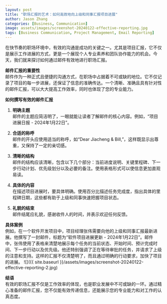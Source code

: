 ```yaml
---
layout: post  
title: "职场汇报的艺术：如何高效地向上级和同事汇报项目进展"  
author: Jason Zhang
categories: [Business, Communication]  
image: assets/images/screenshot-20240122-effective-reporting.jpg  
tags: [Business Communication, Project Management, Email Reporting]
---
```


在快节奏的职场环境中，有效的沟通是成功的关键之一。尤其是项目汇报，它不仅是展示工作进展的方式，更是一个展现个人专业素养和团队协作能力的机会。今天，我们就来探讨如何通过邮件有效地进行职场汇报。

**邮件汇报的重要性**  
邮件作为一种正式且便捷的沟通方式，在职场中占据着不可或缺的地位。它不仅记录了项目的每一步进展，还保证了信息的准确传达。一个清晰、准确且具有针对性的邮件汇报，可以大大提高工作效率，同时也体现了您的专业能力。

**如何撰写有效的邮件汇报**

1. **明确主题**  
   邮件的主题应简洁明了，一眼就能让读者了解邮件的核心内容。例如，“项目进展日报 - 2024年1月22日”。

2. **合适的称呼**  
   邮件的开头应使用适当的称呼，如“Dear Jiacheng & Bill,”，这样既显示出尊重，又保持了一定的亲切感。

3. **清晰的结构**  
   邮件的结构应该清晰，包含以下几个部分：当前进度说明、关键里程碑、下一步行动计划、优先级划分以及必要的备注。使用表格形式可以使信息更加直观易读。

4. **具体的内容**  
   在描述项目进展时，要具体明确。使用百分比描述任务完成度，指出具体的里程碑日期，这些都有助于上级和同事快速把握项目状态。

5. **礼貌的结束**  
   邮件结尾应礼貌，感谢收件人的时间，并表示欢迎任何反馈。

**具体案例**  
例如，在一个软件开发项目中，项目经理张伟需要向他的上级和同事汇报最新进展。他撰写了一封邮件，标题为“软件项目进展更新 - 2024年1月22日”。邮件中，张伟使用了表格来清楚地展示每个任务的当前状态、开始时间、预计完成时间、下一步行动以及优先级。他还特别强调了正在等待审批的任务，并请求了上级的注意和支持。这样的汇报不仅清楚明了，而且通过明确的行动要求，加快了项目的进展。
![]({{ site.baseurl }}/assets/images/screenshot-20240122-effective-reporting-2.jpg)

**结语**  
有效的职场汇报不仅是工作效率的体现，也是职业发展中不可或缺的一环。通过精心准备的邮件汇报，您不仅能有效传递信息，还能展示您的专业能力和对工作的认真态度。


